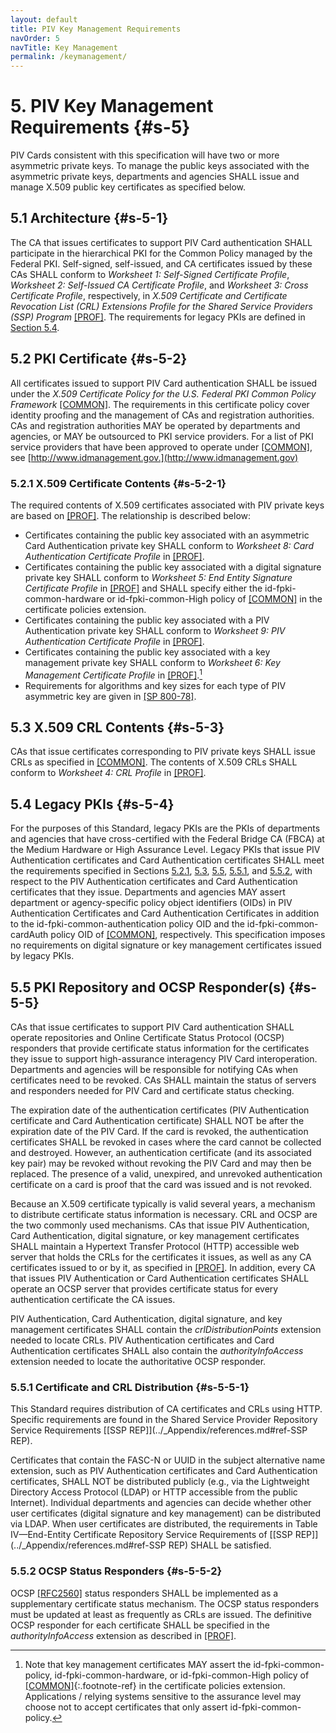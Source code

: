 ```yaml
---
layout: default
title: PIV Key Management Requirements
navOrder: 5
navTitle: Key Management
permalink: /keymanagement/
---
```


# 5. PIV Key Management Requirements {#s-5}

PIV Cards consistent with this specification will have two or more asymmetric private keys. To manage
the public keys associated with the asymmetric private keys, departments and agencies SHALL issue and
manage X.509 public key certificates as specified below.

## 5.1 Architecture {#s-5-1}

The CA that issues certificates to support PIV Card authentication SHALL participate in the hierarchical PKI
for the Common Policy managed by the Federal PKI. Self-signed, self-issued, and CA certificates issued
by these CAs SHALL conform to *Worksheet 1: Self-Signed Certificate Profile*, *Worksheet 2: Self-Issued CA
Certificate Profile*, and *Worksheet 3: Cross Certificate Profile*, respectively, in *X.509 Certificate and
Certificate Revocation List (CRL) Extensions Profile for the Shared Service Providers (SSP) Program*
[[PROF]](../_Appendix/references.md#ref-PROF). The requirements for legacy PKIs are defined in [Section 5.4](keymanagement.md#s-5-4).

## 5.2 PKI Certificate {#s-5-2}

All certificates issued to support PIV Card authentication SHALL be issued under the *X.509 Certificate
Policy for the U.S. Federal PKI Common Policy Framework* [[COMMON]](../_Appendix/references.md#ref-COMMON). The requirements in this
certificate policy cover identity proofing and the management of CAs and registration authorities. CAs
and registration authorities MAY be operated by departments and agencies, or MAY be outsourced to PKI
service providers. For a list of PKI service providers that have been approved to operate under
[[COMMON]](../_Appendix/references.md#ref-COMMON), see [http://www.idmanagement.gov.](http://www.idmanagement.gov)

### 5.2.1 X.509 Certificate Contents {#s-5-2-1}

The required contents of X.509 certificates associated with PIV private keys are based on [[PROF]](../_Appendix/references.md#ref-PROF). The
relationship is described below:

- Certificates containing the public key associated with an asymmetric Card Authentication private key
    SHALL conform to *Worksheet 8: Card Authentication Certificate Profile* in [[PROF]](../_Appendix/references.md#ref-PROF).
- Certificates containing the public key associated with a digital signature private key SHALL conform to
    *Worksheet 5: End Entity Signature Certificate Profile* in [[PROF]](../_Appendix/references.md#ref-PROF) and SHALL specify either the id-fpki-common-hardware or id-fpki-common-High policy of [[COMMON]](../_Appendix/references.md#ref-COMMON) in the certificate policies
    extension.
- Certificates containing the public key associated with a PIV Authentication private key SHALL conform
    to *Worksheet 9: PIV Authentication Certificate Profile* in [[PROF]](../_Appendix/references.md#ref-PROF).
- Certificates containing the public key associated with a key management private key SHALL conform to
    *Worksheet 6: Key Management Certificate Profile* in [[PROF]](../_Appendix/references.md#ref-PROF).[^keypolicy]
- Requirements for algorithms and key sizes for each type of PIV asymmetric key are given in
    [[SP 800-78]](../_Appendix/references.md#ref-SP-800-78).

[^keypolicy]: Note that key management certificates MAY assert the id-fpki-common-policy, id-fpki-common-hardware, or id-fpki-common-High policy of [[COMMON]](../references/#ref-COMMON){:.footnote-ref} in the certificate policies extension. Applications / relying systems sensitive to the assurance level may choose not to accept certificates that only assert id-fpki-common-policy.


## 5.3 X.509 CRL Contents {#s-5-3}

CAs that issue certificates corresponding to PIV private keys SHALL issue CRLs as specified in
[[COMMON]](../_Appendix/references.md#ref-COMMON). The contents of X.509 CRLs SHALL conform to *Worksheet 4: CRL Profile* in [[PROF]](../_Appendix/references.md#ref-PROF).

## 5.4 Legacy PKIs {#s-5-4}

For the purposes of this Standard, legacy PKIs are the PKIs of departments and agencies that have cross-certified with the Federal Bridge CA (FBCA) at the Medium Hardware or High Assurance Level. Legacy
PKIs that issue PIV Authentication certificates and Card Authentication certificates SHALL meet the
requirements specified in Sections [5.2.1](keymanagement.md#s-5-2-1), [5.3](keymanagement.md#s-5-3), [5.5](keymanagement.md#s-5-5), [5.5.1](keymanagement.md#s-5-5-1), and [5.5.2](keymanagement.md#s-5-5-2), with respect to the PIV Authentication
certificates and Card Authentication certificates that they issue. Departments and agencies MAY assert
department or agency-specific policy object identifiers (OIDs) in PIV Authentication Certificates and
Card Authentication Certificates in addition to the id-fpki-common-authentication policy OID and the id-fpki-common-cardAuth policy OID of [[COMMON]](../_Appendix/references.md#ref-COMMON), respectively. This specification imposes no
requirements on digital signature or key management certificates issued by legacy PKIs.

## 5.5 PKI Repository and OCSP Responder(s) {#s-5-5}

CAs that issue certificates to support PIV Card authentication SHALL operate repositories and Online
Certificate Status Protocol (OCSP) responders that provide certificate status information for the
certificates they issue to support high-assurance interagency PIV Card interoperation. Departments and
agencies will be responsible for notifying CAs when certificates need to be revoked. CAs SHALL maintain
the status of servers and responders needed for PIV Card and certificate status checking.

The expiration date of the authentication certificates (PIV Authentication certificate and Card
Authentication certificate) SHALL NOT be after the expiration date of the PIV Card. If the card is revoked,
the authentication certificates SHALL be revoked in cases where the card cannot be collected and destroyed.
However, an authentication certificate (and its associated key pair) may be revoked without revoking the
PIV Card and may then be replaced. The presence of a valid, unexpired, and unrevoked authentication
certificate on a card is proof that the card was issued and is not revoked.

Because an X.509 certificate typically is valid several years, a mechanism to distribute certificate status
information is necessary. CRL and OCSP are the two commonly used mechanisms. CAs that issue PIV
Authentication, Card Authentication, digital signature, or key management certificates SHALL maintain a
Hypertext Transfer Protocol (HTTP) accessible web server that holds the CRLs for the certificates it
issues, as well as any CA certificates issued to or by it, as specified in [[PROF]](../_Appendix/references.md#ref-PROF). In addition, every CA that
issues PIV Authentication or Card Authentication certificates SHALL operate an OCSP server that provides
certificate status for every authentication certificate the CA issues.

PIV Authentication, Card Authentication, digital signature, and key management certificates SHALL contain
the *crlDistributionPoints* extension needed to locate CRLs. PIV Authentication certificates and Card
Authentication certificates SHALL also contain the *authorityInfoAccess* extension needed to locate the
authoritative OCSP responder.

### 5.5.1 Certificate and CRL Distribution {#s-5-5-1}

This Standard requires distribution of CA certificates and CRLs using HTTP. Specific requirements are
found in the Shared Service Provider Repository Service Requirements [[SSP REP]](../_Appendix/references.md#ref-SSP REP).


Certificates that contain the FASC-N or UUID in the subject alternative name extension, such as PIV
Authentication certificates and Card Authentication certificates, SHALL NOT be distributed publicly (e.g., via
the Lightweight Directory Access Protocol (LDAP) or HTTP accessible from the public Internet).
Individual departments and agencies can decide whether other user certificates (digital signature and key
management) can be distributed via LDAP. When user certificates are distributed, the requirements in
Table IV—End-Entity Certificate Repository Service Requirements of [[SSP REP]](../_Appendix/references.md#ref-SSP REP) SHALL be satisfied.

### 5.5.2 OCSP Status Responders {#s-5-5-2}

OCSP [[RFC2560]](../_Appendix/references.md#ref-RFC2560) status responders SHALL be implemented as a supplementary certificate status
mechanism. The OCSP status responders must be updated at least as frequently as CRLs are issued. The
definitive OCSP responder for each certificate SHALL be specified in the *authorityInfoAccess* extension as
described in [[PROF]](../_Appendix/references.md#ref-PROF).


